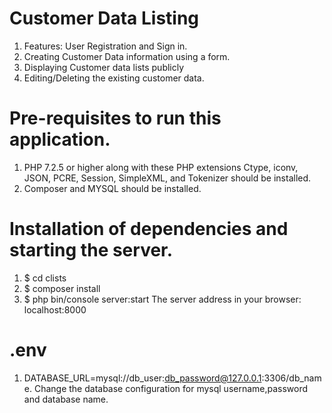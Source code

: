 # Customer Data Listing
1. Features: User Registration and Sign in.
2. Creating Customer Data information using a form.
3. Displaying Customer data lists publicly
4. Editing/Deleting the existing customer data.

# Pre-requisites to run this application.
1. PHP 7.2.5 or higher along with these PHP extensions Ctype, iconv, JSON, PCRE, Session, SimpleXML, and Tokenizer should be installed.
2. Composer and MYSQL should be installed.

# Installation of dependencies and starting the server.
1. $ cd clists
2. $ composer install
3. $ php bin/console server:start
   The server address in your browser: localhost:8000

# .env
1. DATABASE_URL=mysql://db_user:db_password@127.0.0.1:3306/db_name. 
   Change the database configuration for mysql username,password and database name.
